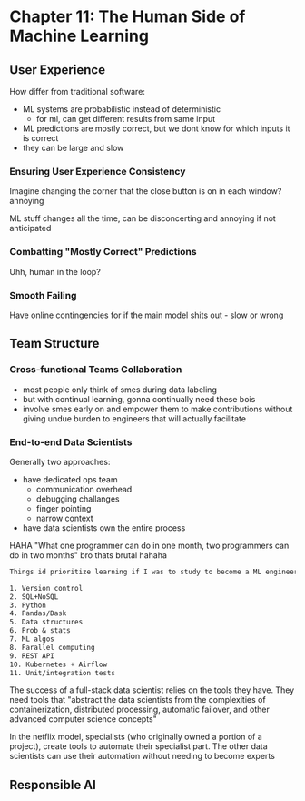 # Chapter 11: The Human Side of Machine Learning

## User Experience

How differ from traditional software:

- ML systems are probabilistic instead of deterministic
  - for ml, can get different results from same input
- ML predictions are mostly correct, but we dont know for which inputs it is correct
- they can be large and slow

### Ensuring User Experience Consistency

Imagine changing the corner that the close button is on in each window? annoying

ML stuff changes all the time, can be disconcerting and annoying if not anticipated

### Combatting "Mostly Correct" Predictions

Uhh, human in the loop?

### Smooth Failing

Have online contingencies for if the main model shits out - slow or wrong

## Team Structure

### Cross-functional Teams Collaboration

- most people only think of smes during data labeling
- but with continual learning, gonna continually need these bois
- involve smes early on and empower them to make contributions without giving undue burden to engineers that will actually facilitate

### End-to-end Data Scientists

Generally two approaches:

- have dedicated ops team
  - communication overhead
  - debugging challanges
  - finger pointing
  - narrow context
- have data scientists own the entire process

HAHA "What one programmer can do in one month, two programmers can do in two months" bro thats brutal hahaha

```txt
Things id prioritize learning if I was to study to become a ML engineer again:

1. Version control
2. SQL+NoSQL
3. Python
4. Pandas/Dask
5. Data structures
6. Prob & stats
7. ML algos
8. Parallel computing
9. REST API
10. Kubernetes + Airflow
11. Unit/integration tests
```

The success of a full-stack data scientist relies on the tools they have. They need tools that "abstract the data scientists from the complexities of containerization, distributed processing, automatic failover, and other advanced computer science concepts"

In the netflix model, specialists (who originally owned a portion of a project), create tools to automate their specialist part. The other data scientists can use their automation without needing to become experts

## Responsible AI
